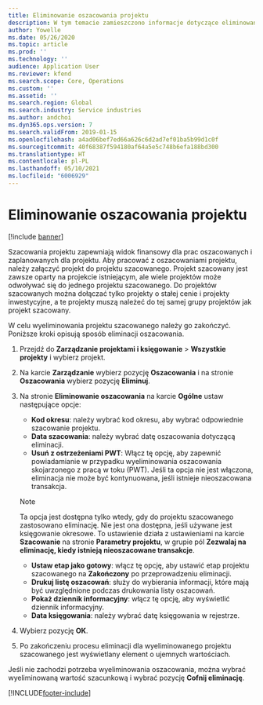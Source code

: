 ```yaml
---
title: Eliminowanie oszacowania projektu
description: W tym temacie zamieszczono informacje dotyczące eliminowania oszacowania projektu po jego zakończeniu.
author: Yowelle
ms.date: 05/26/2020
ms.topic: article
ms.prod: ''
ms.technology: ''
audience: Application User
ms.reviewer: kfend
ms.search.scope: Core, Operations
ms.custom: ''
ms.assetid: ''
ms.search.region: Global
ms.search.industry: Service industries
ms.author: andchoi
ms.dyn365.ops.version: 7
ms.search.validFrom: 2019-01-15
ms.openlocfilehash: a4ad06bef7ed66a626c6d2ad7ef01ba5b99d1c0f
ms.sourcegitcommit: 40f68387f594180af64a5e5c748b6efa188bd300
ms.translationtype: HT
ms.contentlocale: pl-PL
ms.lasthandoff: 05/10/2021
ms.locfileid: "6006929"
---
```

# <a name="eliminate-a-project-estimate"></a>Eliminowanie oszacowania projektu

[!include [banner](../includes/banner.md)]

Szacowania projektu zapewniają widok finansowy dla prac oszacowanych i zaplanowanych dla projektu. Aby pracować z oszacowaniami projektu, należy załączyć projekt do projektu szacowanego. Projekt szacowany jest zawsze oparty na projekcie istniejącym, ale wiele projektów może odwoływać się do jednego projektu szacowanego. Do projektów szacowanych można dołączać tylko projekty o stałej cenie i projekty inwestycyjne, a te projekty muszą należeć do tej samej grupy projektów jak projekt szacowany.

W celu wyeliminowania projektu szacowanego należy go zakończyć. Poniższe kroki opisują sposób eliminacji oszacowania.

1. Przejdź do **Zarządzanie projektami i księgowanie** > **Wszystkie projekty** i wybierz projekt. 
2. Na karcie **Zarządzanie** wybierz pozycję **Oszacowania** i na stronie **Oszacowania** wybierz pozycję **Eliminuj**.
3. Na stronie **Eliminowanie oszacowania** na karcie **Ogólne** ustaw następujące opcje:

   - **Kod okresu**: należy wybrać kod okresu, aby wybrać odpowiednie szacowanie projektu. 
   - **Data szacowania**: należy wybrać datę oszacowania dotyczącą eliminacji.
   - **Usuń z ostrzeżeniami PWT**: Włącz tę opcję, aby zapewnić powiadamianie w przypadku wyeliminowania oszacowania skojarzonego z pracą w toku (PWT). Jeśli ta opcja nie jest włączona, eliminacja nie może być kontynuowana, jeśli istnieje nieoszacowana transakcja. 
   > [!NOTE]
   > Ta opcja jest dostępna tylko wtedy, gdy do projektu szacowanego zastosowano eliminację. Nie jest ona dostępna, jeśli używane jest księgowanie okresowe. To ustawienie działa z ustawieniami na karcie **Szacowanie** na stronie **Parametry projektu**, w grupie pól **Zezwalaj na eliminację, kiedy istnieją nieoszacowane transakcje**.
   - **Ustaw etap jako gotowy**: włącz tę opcję, aby ustawić etap projektu szacowanego na **Zakończony** po przeprowadzeniu eliminacji.
   - **Drukuj listę oszacowań**: służy do wybierania informacji, które mają być uwzględnione podczas drukowania listy oszacowań.
   - **Pokaż dziennik informacyjny**: włącz tę opcję, aby wyświetlić dziennik informacyjny.
   - **Data księgowania**: należy wybrać datę księgowania w rejestrze.

4.  Wybierz pozycję **OK**.
5. Po zakończeniu procesu eliminacji dla wyeliminowanego projektu szacowanego jest wyświetlany element o ujemnych wartościach. 

Jeśli nie zachodzi potrzeba wyeliminowania oszacowania, można wybrać wyeliminowaną wartość szacunkową i wybrać pozycję **Cofnij eliminację**.   


[!INCLUDE[footer-include](../includes/footer-banner.md)]